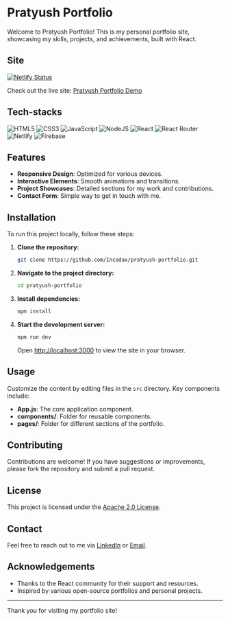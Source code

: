 # Pratyush Portfolio

Welcome to Pratyush Portfolio! This is my personal portfolio site, showcasing my skills, projects, and achievements, built with React.

## Site
 
[![Netlify Status](https://api.netlify.com/api/v1/badges/06a150fc-4ee0-4dae-80c1-812bf15360a0/deploy-status)](https://app.netlify.com/sites/nvmpratyush/deploys)

Check out the live site: [Pratyush Portfolio Demo](https://pratyush.io)

## Tech-stacks 

![HTML5](https://img.shields.io/badge/html5-%23E34F26.svg?style=for-the-badge&logo=html5&logoColor=white)
![CSS3](https://img.shields.io/badge/css3-%231572B6.svg?style=for-the-badge&logo=css3&logoColor=white)
![JavaScript](https://img.shields.io/badge/javascript-%23323330.svg?style=for-the-badge&logo=javascript&logoColor=%23F7DF1E)
![NodeJS](https://img.shields.io/badge/node.js-6DA55F?style=for-the-badge&logo=node.js&logoColor=white)
![React](https://img.shields.io/badge/react-%2320232a.svg?style=for-the-badge&logo=react&logoColor=%2361DAFB)
![React Router](https://img.shields.io/badge/React_Router-CA4245?style=for-the-badge&logo=react-router&logoColor=white)
![Netlify](https://img.shields.io/badge/netlify-%23000000.svg?style=for-the-badge&logo=netlify&logoColor=#00C7B7)
![Firebase](https://img.shields.io/badge/firebase-a08021?style=for-the-badge&logo=firebase&logoColor=ffcd34)

## Features

- **Responsive Design**: Optimized for various devices.
- **Interactive Elements**: Smooth animations and transitions.
- **Project Showcases**: Detailed sections for my work and contributions.
- **Contact Form**: Simple way to get in touch with me.

## Installation

To run this project locally, follow these steps:

1. **Clone the repository:**

   ```bash
   git clone https://github.com/Incodax/pratyush-portfolio.git
   ```

2. **Navigate to the project directory:**

   ```bash
   cd pratyush-portfolio
   ```

3. **Install dependencies:**

   ```bash
   npm install
   ```

4. **Start the development server:**

   ```bash
   npm run dev
   ```

   Open [http://localhost:3000](http://localhost:3000) to view the site in your browser.

## Usage

Customize the content by editing files in the `src` directory. Key components include:

- **App.js**: The core application component.
- **components/**: Folder for reusable components.
- **pages/**: Folder for different sections of the portfolio.

## Contributing

Contributions are welcome! If you have suggestions or improvements, please fork the repository and submit a pull request.

## License

This project is licensed under the [Apache 2.0 License](LICENSE).

## Contact

Feel free to reach out to me via [LinkedIn](https://www.linkedin.com/in/pratyush-kumar-751a1229b/) or [Email](mailto:pratyush.devloper@gmail.com).

## Acknowledgements

- Thanks to the React community for their support and resources.
- Inspired by various open-source portfolios and personal projects.

---

Thank you for visiting my portfolio site!
